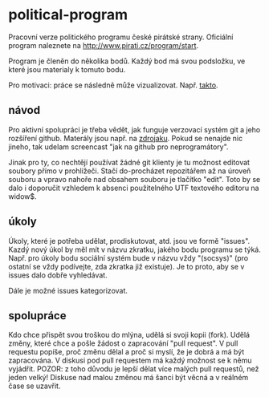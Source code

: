 political-program
=================

Pracovní verze politického programu české pirátské strany.
Oficiální program naleznete na http://www.pirati.cz/program/start.

Program je členěn do několika bodů. Každý bod má svou podsložku, ve které jsou materialy k tomuto bodu.

Pro motivaci: práce se následně může vizualizovat. Např. [takto](http://www.youtube.com/watch?v=ylB4f59lCpI).

návod
-----
Pro aktivní spolupráci je třeba vědět, jak funguje verzovací systém git a jeho rozšíření github.
Materály jsou např. na [zdrojaku](http://www.zdrojak.cz/zpravicky/git-immersion-vas-zasveti-do-gitu-behem-nekolik-minut/).
Pokud se nenajde nic jineho, tak udelam screencast "jak na github pro neprogramátory".

Jinak pro ty, co nechtějí používat žádné git klienty je tu možnost editovat soubory přímo v prohlížeči.
Stačí do-procházet repozitářem až na úroveň souboru a vpravo nahoře nad obsahem souboru je tlačítko "edit".
Toto by se dalo i doporučit vzhledem k absenci použitelného UTF textového editoru na widow$.

úkoly
-----
Úkoly, které je potřeba udělat, prodiskutovat, atd. jsou ve formě "issues".
Kazdý nový úkol by měl mít v názvu zkratku, jakého bodu programu se týká.
Např. pro úkoly bodu sociální systém bude v názvu vždy "(socsys)" (pro ostatní se vždy podívejte, zda zkratka již existuje).
Je to proto, aby se v issues dalo dobře vyhledávat.

Dále je možné issues kategorizovat.

spolupráce
----------
Kdo chce přispět svou troškou do mlýna, udělá si svoji kopii (fork).
Udělá změny, které chce a pošle žádost o zapracování "pull request".
V pull requestu popíše, proč změnu dělal a proč si myslí, že je dobrá a má být zapracována.
V diskusi pod pull requestem má každý možnost se k němu vyjádřit.
POZOR: z toho důvodu je lepší dělat více malých pull requestů, než jeden velký!
Diskuse nad malou změnou má šanci být věcná a v reálném čase se uzavřit.
